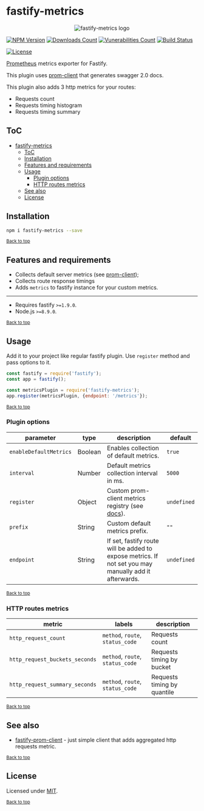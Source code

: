 # fastify-metrics

<div align="center">
  <img src="https://gitlab.com/m03geek/fastify-metrics/raw/master/logo.png" alt="fastify-metrics logo"/>
</div>

[![NPM Version](https://img.shields.io/npm/v/fastify-metrics.svg)](https://www.npmjs.com/package/fastify-metrics)
[![Downloads Count](https://img.shields.io/npm/dm/fastify-metrics.svg)](https://www.npmjs.com/package/fastify-metrics)
[![Vunerabilities Count](https://snyk.io/test/npm/fastify-metrics/badge.svg)](https://www.npmjs.com/package/fastify-metrics)
[![Build Status](https://gitlab.com/m03geek/fastify-metrics/badges/master/pipeline.svg)](https://gitlab.com/m03geek/fastify-metrics/commits/master)
<!-- [![Coverage Status](https://gitlab.com/m03geek/fastify-metrics/badges/master/coverage.svg)](https://gitlab.com/m03geek/fastify-metrics/commits/master) -->
[![License](https://img.shields.io/npm/l/fastify-metrics.svg)](https://gitlab.com/m03geek/fastify-metrics/blob/master/LICENSE)

[Prometheus](https://prometheus.io/) metrics exporter for Fastify.

This plugin uses [prom-client](https://github.com/siimon/prom-client) that generates swagger 2.0 docs.

This plugin also adds 3 http metrics for your routes:
* Requests count
* Requests timing histogram
* Requests timing summary

## ToC
- [fastify-metrics](#fastify-metrics)
  - [ToC](#toc)
  - [Installation](#installation)
  - [Features and requirements](#features-and-requirements)
  - [Usage](#usage)
    - [Plugin options](#plugin-options)
    - [HTTP routes metrics](#http-routes-metrics)
  - [See also](#see-also)
  - [License](#license)

## Installation

```sh
npm i fastify-metrics --save
```

<sub>[Back to top](#toc)</sub>

## Features and requirements

* Collects default server metrics (see [prom-client](https://github.com/siimon/prom-client/tree/master/lib/metrics));
* Collects route response timings
* Adds `metrics` to fastify instance for your custom metrics.

--- 

* Requires fastify `>=1.9.0`.
* Node.js `>=8.9.0`.

<sub>[Back to top](#toc)</sub>

## Usage

Add it to your project like regular fastify plugin. Use `register` method and pass options to it.

```js
const fastify = require('fastify');
const app = fastify();

const metricsPlugin = require('fastify-metrics');
app.register(metricsPlugin, {endpoint: '/metrics'});
```

<sub>[Back to top](#toc)</sub>

### Plugin options

|  parameter  |  type  |  description   |  default  |
|-------------|--------|----------------|-----------|
| `enableDefaultMetrics` | Boolean | Enables collection of default metrics. | `true` |
| `interval` | Number | Default metrics collection interval in ms. | `5000` |
| `register` | Object | Custom prom-client metrics registry (see [docs](https://github.com/siimon/prom-client#default-metrics)). | `undefined` |
| `prefix` | String | Custom default metrics prefix. | `""` |
| `endpoint` | String | If set, fastify route will be added to expose metrics. If not set you may manually add it afterwards. | `undefined` |

<sub>[Back to top](#toc)</sub>

### HTTP routes metrics


|  metric  |  labels  |  description  |
|----------|----------|---------------|
| `http_request_count` | `method`, `route`, `status_code` | Requests count |
| `http_request_buckets_seconds` | `method`, `route`, `status_code` | Requests timing by bucket |
| `http_request_summary_seconds` | `method`, `route`, `status_code` | Requests timing by quantile |

<sub>[Back to top](#toc)</sub>

## See also

* [fastify-prom-client](https://github.com/ExcitableAardvark/fastify-prom-client) - just simple client that adds aggregated http requests metric.

<sub>[Back to top](#toc)</sub>

## License

Licensed under [MIT](./LICENSE).

<sub>[Back to top](#toc)</sub>
